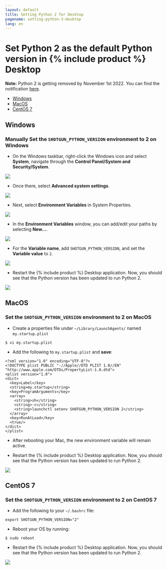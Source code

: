 ```yaml
---
layout: default
title: Setting Python 2 for Desktop
pagename: setting-python-3-desktop
lang: en
---
```


# Set Python 2 as the default Python version in {% include product %} Desktop

**Note:** Python 2 is getting removed by November 1st 2022. You can find the notification [here](https://community.shotgridsoftware.com/t/important-notice-upcoming-removal-of-python-2-7-and-3-7-interpreter-in-shotgrid-desktop/15166).

- [Windows](#windows)
- [MacOS](#macos)
- [CentOS 7](#centos-7)

## Windows

### Manually Set the `SHOTGUN_PYTHON_VERSION` environment to 2 on Windows

- On the Windows taskbar, right-click the Windows icon and select **System**, navigate through the **Control Panel/System and Security/System**. 

![](images/setting-python-3-desktop/01-setting-python-3-desktop.png)

- Once there, select **Advanced system settings**.

![](images/setting-python-3-desktop/02-setting-python-3-desktop.png)

- Next, select **Environment Variables** in System Properties.

![](images/setting-python-3-desktop/03-setting-python-3-desktop.jpg)

- In the **Environment Variables** window, you can add/edit your paths by selecting **New...**. 

![](images/setting-python-3-desktop/04-setting-python-3-desktop.jpg)

- For the **Variable name**, add `SHOTGUN_PYTHON_VERSION`, and set the **Variable value** to `2`. 

![](images/setting-python-3-desktop/05-setting-python-3-desktop.jpg)

- Restart the {% include product %} Desktop application. Now, you should see that the Python version has been updated to run Python 2. 

![](images/setting-python-3-desktop/06-setting-python-3-desktop.jpg)


## MacOS

### Set the `SHOTGUN_PYTHON_VERSION` environment to 2 on MacOS

- Create a properties file under `~/Library/LaunchAgents/` named `my.startup.plist`  

```
$ vi my.startup.plist
```

- Add the following to `my.startup.plist` and **save**:

```
<?xml version="1.0" encoding="UTF-8"?> 
<!DOCTYPE plist PUBLIC "-//Apple//DTD PLIST 1.0//EN" "http://www.apple.com/DTDs/PropertyList-1.0.dtd"> 
<plist version="1.0"> 
<dict> 
  <key>Label</key> 
  <string>my.startup</string> 
  <key>ProgramArguments</key> 
  <array> 
    <string>sh</string> 
    <string>-c</string> 
    <string>launchctl setenv SHOTGUN_PYTHON_VERSION 2</string> 
  </array> 
  <key>RunAtLoad</key> 
  <true/> 
</dict> 
</plist>
```

- After rebooting your Mac, the new environment variable will remain active.

- Restart the {% include product %} Desktop application. Now, you should see that the Python version has been updated to run Python 2. 

![](images/setting-python-3-desktop/07-setting-python-3-desktop.jpg)

## CentOS 7

### Set the `SHOTGUN_PYTHON_VERSION` environment to 2 on CentOS 7

- Add the following to your `~/.bashrc` file: 

```
export SHOTGUN_PYTHON_VERSION="2"
```

- Reboot your OS by running:  

```
$ sudo reboot 
```

- Restart the {% include product %} Desktop application. Now, you should see that the Python version has been updated to run Python 2. 

![](images/setting-python-3-desktop/08-setting-python-3-desktop.jpg)
